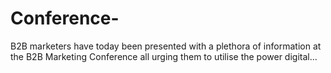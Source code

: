 # Conference-
B2B marketers have today been presented with a plethora of information at the B2B Marketing Conference all urging them to utilise the power digital...
